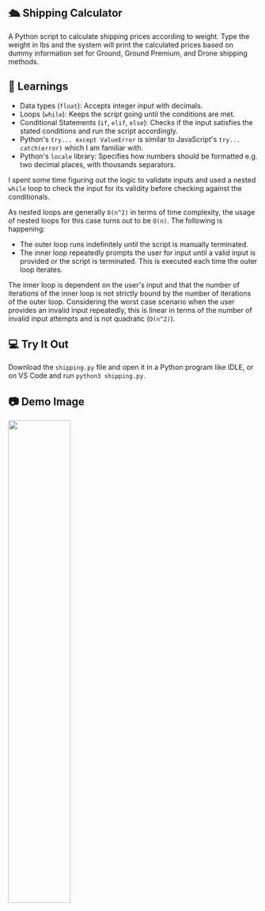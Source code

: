 ## 🛳️ Shipping Calculator

A Python script to calculate shipping prices according to weight. Type the weight in lbs and the system will print the calculated prices based on dummy information set for Ground, Ground Premium, and Drone shipping methods.

## 📝 Learnings

- Data types (`float`): Accepts integer input with decimals.
- Loops (`while`): Keeps the script going until the conditions are met.
- Conditional Statements (`if`, `elif`, `else`): Checks if the input satisfies the stated conditions and run the script accordingly.
- Python's `try... except ValueError` is similar to JavaScript's `try... catch(error)` which I am familiar with.
- Python's `locale` library: Specifies how numbers should be formatted e.g. two decimal places, with thousands separators.

I spent some time figuring out the logic to validate inputs and used a nested `while` loop to check the input for its validity before checking against the conditionals. 

As nested loops are generally `O(n^2)` in terms of time complexity, the usage of nested loops for this case turns out to be `O(n)`. The following is happening:
- The outer loop runs indefinitely until the script is manually terminated.
- The inner loop repeatedly prompts the user for input until a valid input is provided or the script is terminated. This is executed each time the outer loop iterates.

The inner loop is dependent on the user's input and that the number of iterations of the inner loop is not strictly bound by the number of iterations of the outer loop. Considering the worst case scenario when the user provides an invalid input repeatedly, this is linear in terms of the number of invalid input attempts and is not quadratic (`O(n^2)`).

## 💻 Try It Out

Download the `shipping.py` file and open it in a Python program like IDLE, or on VS Code and run `python3 shipping.py`.
  
## 📷 Demo Image

<img src="https://github.com/evangelenesiyin/py-shipping/assets/108106809/f5dc50ce-48e2-403e-9103-f787e42d9432" width="50%" />

